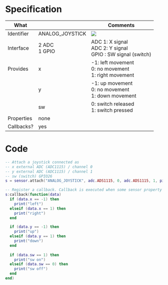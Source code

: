 # Specification

| What         |                 | Comments                   |
|--------------|-----------------|----------------------------|
| Identifier   | ANALOG_JOYSTICK | ![](http://git.whitecatboard.org/joystick.png)|
| Interface    | 2 ADC<br/>1 GPIO           | ADC 1: X signal<br/>ADC 2: Y signal<br/>GPIO : SW signal (switch) |
| Provides     | x               | -1: left movement<br/>0: no movement<br/>1: right movement         |
|              | y               | -1: up movement<br/>0: no movement<br/>1: down movement         |
|              | sw              | 0: switch released<br/>1: switch pressed        |
| Properties   | none            |                            |
| Callbacks?   | yes             |    |

# Code

```lua
-- Attach a joystick connected as
-- x external ADC (ADC1115) / channel 0
-- y external ADC (ADC1115) / channel 1
-- sw (switch) GPIO26
s = sensor.attach("ANALOG_JOYSTICK", adc.ADS1115, 0, adc.ADS1115, 1, pio.GPIO26)

-- Register a callback. Callback is executed when some sensor property changes.
s:callback(function(data)
  if (data.x == -1) then
    print("left")
  elseif (data.x == 1) then
    print("right")
  end

  if (data.y == -1) then
    print("up")
  elseif (data.y == 1) then
    print("down")
  end
  
  if (data.sw == 1) then
    print("sw on")
  elseif (data.sw == 0) then
    print("sw off")
  end
end)
```